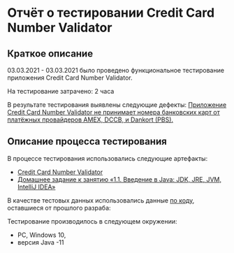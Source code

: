 # Отчёт о тестировании Credit Card Number Validator

## Краткое описание

03.03.2021 - 03.03.2021 было проведено функциональное тестирование приложения Credit Card Number Validator.

На тестирование затрачено: 2 часа

В результате тестирования выявлены следующие дефекты:
[Приложение Credit Card Number Validator не принимает номера банковских карт от платёжных провайдеров AMEX, DCCB, и Dankort (PBS).](https://github.com/Kirill-51/Test-Credit-Card-Number-Validator/issues/1#issue-820750321)

## Описание процесса тестирования

В процессе тестирования использовались следующие артефакты:
* [Credit Card Number Validator](https://github.com/netology-code/javaqa-homeworks/blob/master/intro/idea.md)
* [Домашнее задание к занятию «1.1. Введение в Java: JDK, JRE, JVM, IntelliJ IDEA»](https://github.com/netology-code/javaqa-homeworks/tree/master/intro)



В качестве тестовых данных использовались данные [по коду](https://github.com/Kirill-51/Test-Credit-Card-Number-Validator/blob/master/src/Main.java), оставшиеся от прошлого разраба:



Тестирование производилось в следующем окружении:
* PC, Windows 10,
* версия Java -11

